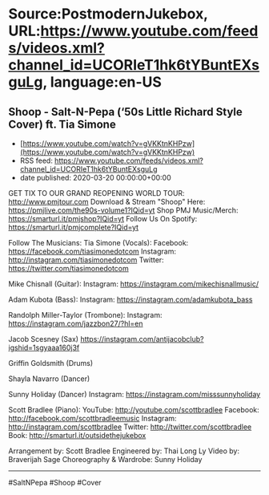 # Source:PostmodernJukebox, URL:https://www.youtube.com/feeds/videos.xml?channel_id=UCORIeT1hk6tYBuntEXsguLg, language:en-US

## Shoop - Salt-N-Pepa (‘50s Little Richard Style Cover) ft. Tia Simone
 - [https://www.youtube.com/watch?v=gVKKtnKHPzw](https://www.youtube.com/watch?v=gVKKtnKHPzw)
 - RSS feed: https://www.youtube.com/feeds/videos.xml?channel_id=UCORIeT1hk6tYBuntEXsguLg
 - date published: 2020-03-20 00:00:00+00:00

GET TIX TO OUR GRAND REOPENING WORLD TOUR: http://www.pmjtour.com
Download & Stream "Shoop" Here:  https://pmjlive.com/the90s-volume1?IQid=yt
Shop PMJ Music/Merch:  https://smarturl.it/pmjshop?IQid=yt
Follow Us On Spotify: https://smarturl.it/pmjcomplete?IQid=yt

Follow The Musicians:
Tia Simone (Vocals):
Facebook: https://facebook.com/tiasimonedotcom
Instagram: http://instagram.com/tiasimonedotcom
Twitter: https://twitter.com/tiasimonedotcom

Mike Chisnall (Guitar):
Instagram: https://instagram.com/mikechisnallmusic/

Adam Kubota (Bass):
Instagram: https://instagram.com/adamkubota_bass

Randolph Miller-Taylor (Trombone):
Instagram: https://instagram.com/jazzbon27/?hl=en

Jacob Scesney (Sax)
https://instagram.com/antijacobclub?igshid=1sgyaaa160j3f

Griffin Goldsmith (Drums)

Shayla Navarro (Dancer)

Sunny Holiday  (Dancer)
Instagram: https://instagram.com/misssunnyholiday

Scott Bradlee (Piano):
YouTube: http://youtube.com/scottbradlee
Facebook: http://facebook.com/scottbradleemusic
Instagram: http://instagram.com/scottbradlee
Twitter: http://twitter.com/scottbradlee
Book: http://smarturl.it/outsidethejukebox

Arrangement by: Scott Bradlee
Engineered by: Thai Long Ly
Video by: Braverijah Sage
Choreography & Wardrobe: Sunny Holiday
____________________________________________

#SaltNPepa #Shoop #Cover

